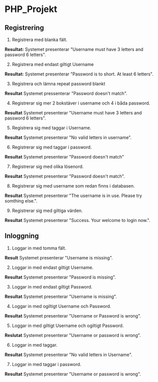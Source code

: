 PHP_Projekt
===========

## Registrering

1. Registrera med blanka fält.

**Resultat:** Systemet presenterar "Username must have 3 letters and password 6 letters".

2. Registrera med endast giltigt Username

**Resultat:** Systemet presenterar "Password is to short. At least 6 letters".

3. Registrera och lämna repeat password blankt

**Resultat** Systemet pressenterar "Password doesn't match".

4. Registrerar sig mer 2 bokstäver i username och 4 i båda password.

**Resultat** Systemet presenterar "Username must have 3 letters and password 6 letters".

5. Registrera sig med taggar i Username.

**Resultat** Systemet presenterar "No valid letters in username".

6. Registrerar sig med taggar i password.

**Resultat** Systemet presenterar "Password doesn't match"

7. Registrerar sig med olika lösenord.

**Resultat** Systemet presenterar "Password doesn't match".

8. Registrerar sig med username som redan finns i databasen.

**Resultat** Systemet presenterar "The username is in use. Please try somthing else.".

9. Registrerar sig med giltiga värden.

**Resultat** Systemet presenterar "Success. Your welcome to login now.".



## Inloggning

1. Loggar in med tomma fält.

**Result** Systemet presenterar "Username is missing".

2. Loggar in med endast giltigt Username.

**Resultat** Systemet presenterar "Password is missing".

3. Loggar in med endast giltigt Password.

**Resultat** Systemet presenterar "Username is missing".

4. Loggar in med ogiltigt Username och Password.

**Resultat** Systemet presenterar "Username or Password is wrong".

5. Loggar in med giltigt Username och ogiltigt Password.

**Reslutat** Systemet presenterar "Username or password is wrong".

6. Loggar in med taggar.

**Resultat** Systemet presenterar "No valid letters in Username".

7. Loggar in med taggar i password.

**Resultat** Systemet presenterar "Username or password is wrong".























